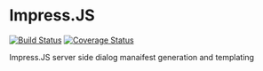 # Impress.JS

[![Build Status](https://travis-ci.org/khrome83/impressjs.svg?branch=master)](https://travis-ci.org/khrome83/impressjs)
[![Coverage Status](https://coveralls.io/repos/khrome83/impressjs/badge.svg?branch=master&service=github)](https://coveralls.io/github/khrome83/impressjs?branch=master)

Impress.JS server side dialog manaifest generation and templating
